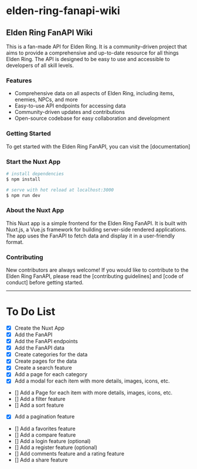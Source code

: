 # elden-ring-fanapi-wiki

## Elden Ring FanAPI Wiki

This is a fan-made API for Elden Ring. It is a community-driven project that aims to provide a comprehensive and up-to-date resource for all things Elden Ring. The API is designed to be easy to use and accessible to developers of all skill levels.

### Features

- Comprehensive data on all aspects of Elden Ring, including items, enemies, NPCs, and more
- Easy-to-use API endpoints for accessing data
- Community-driven updates and contributions
- Open-source codebase for easy collaboration and development


### Getting Started

To get started with the Elden Ring FanAPI, you can visit the [documentation]

### Start the Nuxt App 
```bash
# install dependencies
$ npm install

# serve with hot reload at localhost:3000
$ npm run dev
```

### About the Nuxt App 

This Nuxt app is a simple frontend for the Elden Ring FanAPI. It is built with Nuxt.js, a Vue.js framework for building server-side rendered applications. The app uses the FanAPI to fetch data and display it in a user-friendly format.

### Contributing

New contributors are always welcome! If you would like to contribute to the Elden Ring FanAPI, please read the [contributing guidelines] and [code of conduct] before getting started.


--------------------------------------------

# To Do List

- [x] Create the Nuxt App
- [x] Add the FanAPI
- [x] Add the FanAPI endpoints
- [x] Add the FanAPI data
- [x] Create categories for the data
- [x] Create pages for the data
- [x] Create a search feature
- [x] Add a page for each category
- [x] Add a modal for each item with more details, images, icons, etc.
- [] Add a Page for each item with more details, images, icons, etc.
- [] Add a filter feature
- [] Add a sort feature
- [x] Add a pagination feature
- [] Add a favorites feature
- [] Add a compare feature
- [] Add a login feature (optional)	
- [] Add a register feature (optional)
- [] Add comments feature and a rating feature
- [] Add a share feature
